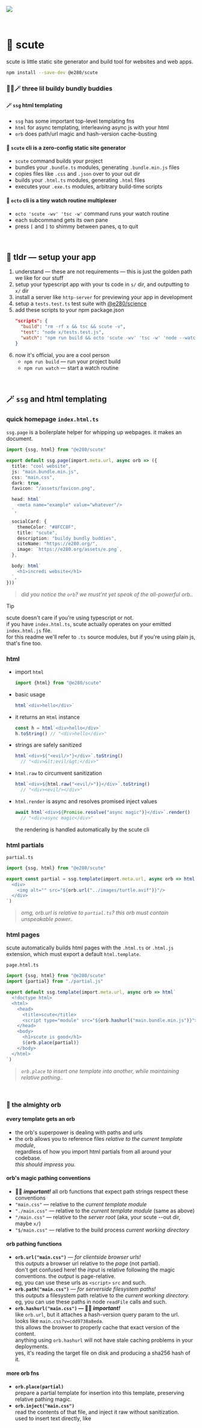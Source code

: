 
![](https://i.imgur.com/baTzJDX.jpeg)

<br/>

# 🐢 scute

scute is little static site generator and build tool for websites and web apps.

```sh
npm install --save-dev @e280/scute
```

### 🐢🐙🪄 three lil buildy bundly buddies

#### 🪄 `ssg` html templating
- `ssg` has some important top-level templating fns
- `html` for async templating, interleaving async js with your html
- `orb` does path/url magic and hash-version cache-busting

#### 🐢 `scute` cli is a zero-config static site generator
- `scute` command builds your project
- bundles your `.bundle.ts` modules, generating `.bundle.min.js` files
- copies files like `.css` and `.json` over to your out dir
- builds your `.html.ts` modules, generating `.html` files
- executes your `.exe.ts` modules, arbitrary build-time scripts

#### 🐙 `octo` cli is a tiny watch routine multiplexer
- `octo 'scute -wv' 'tsc -w'` command runs your watch routine
- each subcommand gets its own pane
- press `[` and `]` to shimmy between panes, q to quit

<br/>

## 🏃 tldr — setup your app
1. understand — these are not requirements — this is just the golden path we like for our stuff
1. setup your typescript app with your ts code in `s/` dir, and outputting to `x/` dir
1. install a server like `http-server` for previewing your app in development
1. setup a `tests.test.ts` test suite with [@e280/science](https://github.com/e280/science)
1. add these scripts to your npm package.json
    ```json
    "scripts": {
      "build": "rm -rf x && tsc && scute -v",
      "test": "node x/tests.test.js",
      "watch": "npm run build && octo 'scute -wv' 'tsc -w' 'node --watch x/tests.test.js' 'http-server x'"
    }
    ```
1. now it's official, you are a cool person
    - `npm run build` — run your project build
    - `npm run watch` — start a watch routine

<br/>

## 🪄 `ssg` and html templating

### quick homepage `index.html.ts`

`ssg.page` is a boilerplate helper for whipping up webpages. it makes an <html> document.

```ts
import {ssg, html} from "@e280/scute"

export default ssg.page(import.meta.url, async orb => ({
  title: "cool website",
  js: "main.bundle.min.js",
  css: "main.css",
  dark: true,
  favicon: "/assets/favicon.png",

  head: html`
    <meta name="example" value="whatever"/>
  `,

  socialCard: {
    themeColor: "#8FCC8F",
    title: "scute",
    description: "buildy bundly buddies",
    siteName: "https://e280.org/",
    image: `https://e280.org/assets/e.png`,
  },

  body: html`
    <h1>incredi website</h1>
  `,
}))
```

> *did you notice the `orb`? we must'nt yet speak of the all-powerful orb..*

> [!TIP]  
> scute doesn't care if you're using typescript or not.  
> if you have `index.html.ts`, scute actually operates on your emitted `index.html.js` file.  
> for this readme we'll refer to `.ts` source modules, but if you're using plain js, that's fine too.  


### html
- import `html`
  ```ts
  import {html} from "@e280/scute"
  ```
- basic usage
  ```ts
  html`<div>hello</div>`
  ```
- it returns an `Html` instance
  ```ts
  const h = html`<div>hello</div>`
  h.toString() // "<div>hello</div>"
  ```
- strings are safely sanitized
  ```ts
  html`<div>${"<evil/>"}</div>`.toString()
    // "<div>&lt;evil/&gt;</div>"
  ```
- `html.raw` to circumvent sanitization
  ```ts
  html`<div>${html.raw("<evil/>")}</div>`.toString()
    // "<div><evil/></div>"
  ```
- `html.render` is async and resolves promised inject values
  ```ts
  await html`<div>${Promise.resolve("async magic")}</div>`.render()
    // "<div>async magic</div>"
  ```
  the rendering is handled automatically by the scute cli

### html partials

`partial.ts`
```ts
import {ssg, html} from "@e280/scute"

export const partial = ssg.template(import.meta.url, async orb => html`
  <div>
    <img alt="" src="${orb.url("../images/turtle.avif")}"/>
  </div>
`)
```

> *omg, orb.url is relative to `partial.ts`? this orb must contain unspeakable power..*

### html pages

scute automatically builds html pages with the `.html.ts` or `.html.js` extension, which must export a default `html.template`.

`page.html.ts`
```ts
import {ssg, html} from "@e280/scute"
import {partial} from "./partial.js"

export default ssg.template(import.meta.url, async orb => html`
  <!doctype html>
  <html>
    <head>
      <title>scute</title>
      <script type="module" src="${orb.hashurl("main.bundle.min.js")}"></script>
    </head>
    <body>
      <h1>scute is good</h1>
      ${orb.place(partial)}
    </body>
  </html>
`)
```

> *`orb.place` to insert one template into another, while maintaining relative pathing..*

<br/>

### 🔮 the almighty orb

#### every template gets an orb
- the orb's superpower is dealing with paths and urls
- the orb allows you to reference files *relative to the current template module*,  
  regardless of how you import html partials from all around your codebase.  
  *this should impress you.*  

#### orb's magic pathing conventions
- 🧙‍♂️ ***important!*** all orb functions that expect path strings respect these conventions
- `"main.css"` — relative to the *current template module*
- `"./main.css"` — relative to the *current template module* (same as above)
- `"/main.css"` — relative to the *server root* (aka, your scute --out dir, maybe `x/`)
- `"$/main.css"` — relative to the build process *current working directory*

#### orb pathing functions
- **`orb.url("main.css")`** — *for clientside browser urls!*  
  this *outputs* a browser url relative to the *page* (not partial).  
  don't get confused here! the *input* is relative following the magic conventions. the *output* is page-relative.  
  eg, you can use these urls as `<script>` `src` and such.  
- **`orb.path("main.css")`** — *for serverside filesystem paths!*  
  this *outputs* a filesystem path relative to the *current working directory.*  
  eg, you can use these paths in node `readFile` calls and such.  
- **`orb.hashurl("main.css")` — 🧙‍♂️ ***important!*****  
  like `orb.url`, but it attaches a hash-version query param to the url.  
  looks like `main.css?v=cdd9738a8eda`.  
  this allows the browser to properly cache that exact version of the content.  
  anything using `orb.hashurl` will not have stale caching problems in your deployments.  
  yes, it's reading the target file on disk and producing a sha256 hash of it.  

#### more orb fns
- **`orb.place(partial)`**  
  prepare a partial template for insertion into this template, preserving relative pathing magic.  
- **`orb.inject("main.css")`**  
  read the contents of that file, and inject it raw without sanitization.  
  used to insert text directly, like <style>, <script>, json, stuff like that.  
- **`orb.packageVersion()`**  
  returns the `version` string found in your `package.json`.  

#### orb.io file operations
- **`orb.io.read("main.css")`** — read a text file
- **`orb.io.write("main.css", "* {}")`** — write a text file
- **`orb.io.readJson("$/package.json")`** — read and parse a json file
- **`orb.io.writeJson("$/package.json", {})`** — write json to a file

<br/>

### `ssg.exe` executable scripts

your `.exe.ts` modules will be automatically executed, and they must provide a default exported exe fn like this:
```ts
import {ssg} from "@e280/scute"

export default ssg.exe(import.meta.url, async orb => {
  await orb.io.write("blog.txt", "lol")
})
```

this gives you access to an orb, which is useful for resolving paths relative to this module.

like, imagine a script like `blog.exe.ts` where you read hundreds of markdown files and emit a webpage for each, or anything like that.

<br/>

## 🐢 scute cli — zero-config static site generator

**`scute --help`**

```
🐢 scute {params}
  readme https://github.com/e280/scute
  zero-config static site generator
  - bundles .bundle.js files with esbuild
  - copies files like .css and .json
  - builds .html.js template files
  - executes .exe.js scripts

  --watch, -w, flag boolean
    watch mode

  --in, default string-list s
    dirs to read from

  --out, default string x
    output dir

  --bundle, default boolean yes
    should we bundle .bundle.js files?

  --copy, default string-list **/*.css,**/*.json,**/*.txt
    what files should we copy verbatim?

  --html, default boolean yes
    should we build .html.js templates?

  --exe, default boolean yes
    should we execute .exe.js scripts?

  --exclude, optional string-list
    what files should we ignore?

  --verbose, -v, flag boolean
    should we log a bunch of crap?
```

> [!TIP]  
> the default follows our convention of using s/ and x/ instead of src/ and dist/,  
> but if you wanna be a normie, do this:  
> ```sh
> scute --in="src" --out="dist"
> ```

<br/>

## 🐙 octo cli — tiny watch routine multiplexer

**`octo --help`**

```
🐙 octo ...commands
  tiny terminal multiplexer for watch routines

  ...commands,
    each command gets its own pane that you can flip between.

    for example,
      $ octo "scute -wv" "tsc -w"

    this will give you two panes,
      - press 1 to see the scute output
      - press 2 to see the tsc output
      - press [ or h or j to shimmy left
      - press ] or l or k to shimmy right
      - press backspace to clear the pane
      - press q or ctrl+c to quit

    local npm bin is available,
      $ scute -wv      # GOOD this works
      $ npx scute -wv  # BAD npx is unnecessary
```

here's a typical 4-pane watch routine with octo
```sh
octo \
  "scute --verbose --watch" \
  "tsc -w" \
  "node --watch x/tests.test.ts" \
  "http-server x"
```

